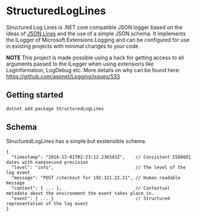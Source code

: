 # StructuredLogLines

Structured Log Lines is .NET core compatible JSON logger based on the ideas of [JSON Lines](http://jsonlines.org/) and the use of a simple JSON schema.
It implements the ILogger of Microsoft.Extensions.Logging and can be configured for use in existing projects with minimal changes to your code.

**NOTE** This project is made possible using a hack for getting access to all arguments passed to the ILogger when using extensions like LogInformation, LogDebug etc.
More details on why can be found here: https://github.com/aspnet/Logging/issues/533 

## Getting started

```bash
dotnet add package StructuredLogLines
```

## Schema

StructuredLogLines has a simple but exstensible schema.

```
{
  "timestamp": "2016-12-01T02:23:12.236543Z",    // Consistent ISO8601 dates with nanosecond precision
  "level": "info",                               // The level of the log event
  "message": "POST /checkout for 192.321.22.21", // Human readable message
  "context": { ... },                            // Contextual metadata about the environment the event takes place in.
  "event": { ... }                               // Structured representation of the log event
}
```

